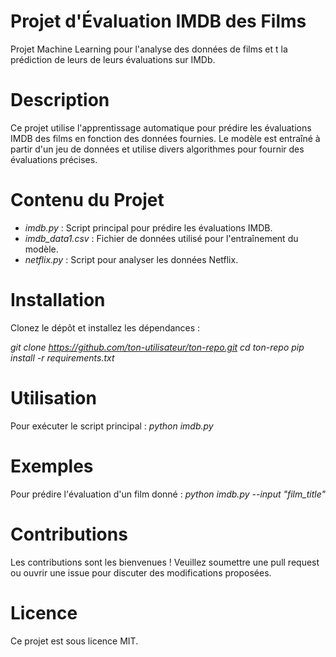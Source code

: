 # Projet d'Évaluation IMDB des Films

Projet Machine Learning pour l'analyse des données de films et t la prédiction de leurs de leurs évaluations sur IMDb.


# Description
Ce projet utilise l'apprentissage automatique pour prédire les évaluations IMDB des films en fonction des données fournies. Le modèle est entraîné à partir d'un jeu de données et utilise divers algorithmes pour fournir des évaluations précises.


# Contenu du Projet
- *imdb.py* : Script principal pour prédire les évaluations IMDB.
- *imdb_data1.csv* : Fichier de données utilisé pour l'entraînement du modèle.
- *netflix.py* : Script pour analyser les données Netflix.


# Installation
Clonez le dépôt et installez les dépendances :

  *git clone https://github.com/ton-utilisateur/ton-repo.git
  cd ton-repo
  pip install -r requirements.txt*


# Utilisation
Pour exécuter le script principal :
  *python imdb.py*


# Exemples
Pour prédire l'évaluation d'un film donné :
*python imdb.py --input "film_title"*


# Contributions
Les contributions sont les bienvenues ! Veuillez soumettre une pull request ou ouvrir une issue pour discuter des modifications proposées.


# Licence
Ce projet est sous licence MIT.

